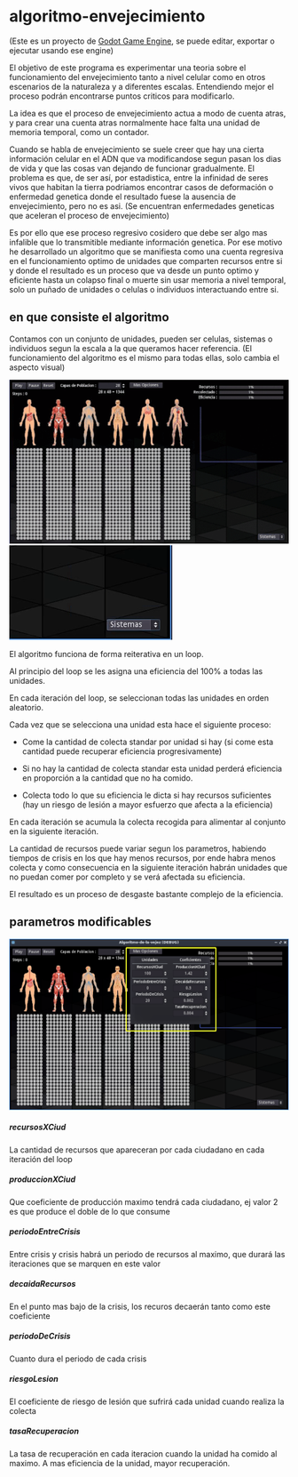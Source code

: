# algoritmo-envejecimiento

(Este es un proyecto de [Godot Game Engine](https://godotengine.org/), se puede editar, exportar o ejecutar usando ese engine)

El objetivo de este programa es experimentar una teoria sobre el funcionamiento del envejecimiento tanto a nivel celular como 
en otros escenarios de la naturaleza y a diferentes escalas. Entendiendo mejor el proceso podrán encontrarse puntos criticos para modificarlo.

La idea es que el proceso de envejecimiento actua a modo de cuenta atras, y para crear una cuenta atras normalmente hace falta una unidad de memoria temporal, como un contador.

Cuando se habla de envejecimiento se suele creer que hay una cierta información celular en el ADN que va modificandose segun 
pasan los dias de vida y que las cosas van dejando de funcionar gradualmente.
El problema es que, de ser así, por estadistica, entre la infinidad de seres vivos que habitan la tierra podriamos encontrar 
casos de deformación o enfermedad genetica donde el resultado fuese la ausencia de envejecimiento, pero no es asi. (Se encuentran enfermedades geneticas que
aceleran el proceso de envejecimiento)

Es por ello que ese proceso regresivo cosidero que debe ser algo mas infalible que lo transmitible mediante información genetica.
Por ese motivo he desarrollado un algoritmo que se manifiesta como una cuenta regresiva en el funcionamiento optimo de unidades que comparten recursos entre si
y donde el resultado es un proceso que va desde un punto optimo y eficiente hasta un colapso final o muerte sin usar memoria a nivel 
temporal, solo un puñado de unidades o celulas o individuos interactuando entre si.

## en que consiste el algoritmo

Contamos con un conjunto de unidades, pueden ser celulas, sistemas o individuos segun la escala a la que queramos hacer referencia.
(El funcionamiento del algoritmo es el mismo para todas ellas, solo cambia el aspecto visual)

![Selection2](.gitData/gif2.gif)
![Selection](.gitData/gif1.gif)

El algoritmo funciona de forma reiterativa en un loop.

Al principio del loop se les asigna una eficiencia del 100% a todas las unidades.

En cada iteración del loop, se seleccionan todas las unidades en orden aleatorio.

Cada vez que se selecciona una unidad esta hace el siguiente proceso:
- Come la cantidad de colecta standar por unidad si hay (si come esta cantidad puede recuperar eficiencia progresivamente)
- Si no hay la cantidad de colecta standar esta unidad perderá eficiencia en proporción a la cantidad que no ha comido.

- Colecta todo lo que su eficiencia le dicta si hay recursos suficientes (hay un riesgo de lesión a mayor esfuerzo que afecta a la eficiencia)

En cada iteración se acumula la colecta recogida para alimentar al conjunto en la siguiente iteración.

La cantidad de recursos puede variar segun los parametros, habiendo tiempos de crisis en los que hay menos recursos, por ende habra menos colecta y 
como consecuencia en la siguiente iteración habrán unidades que no puedan comer por completo y se verá afectada su eficiencia.

El resultado es un proceso de desgaste bastante complejo de la eficiencia.

## parametros modificables

![Params](.gitData/params.png)

##### recursosXCiud 
La cantidad de recursos que apareceran por cada ciudadano en cada iteración del loop
##### produccionXCiud
Que coeficiente de producción maximo tendrá cada ciudadano, ej valor 2 es que produce el doble de lo que consume
##### periodoEntreCrisis
Entre crisis y crisis habrá un periodo de recursos al maximo, que durará las iteraciones que se marquen en este valor
##### decaidaRecursos
En el punto mas bajo de la crisis, los recuros decaerán tanto como este coeficiente
##### periodoDeCrisis
Cuanto dura el periodo de cada crisis
##### riesgoLesion
El coeficiente de riesgo de lesión que sufrirá cada unidad cuando realiza la colecta
##### tasaRecuperacion
La tasa de recuperación en cada iteracion cuando la unidad ha comido al maximo. A mas eficiencia de la unidad, mayor recuperación.


